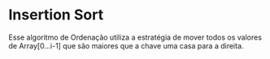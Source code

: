# Insertion Sort

Esse algoritmo de Ordenação utiliza a estratégia de mover todos os valores de Array[0...i-1\] que são maiores que a chave uma casa para a direita.
